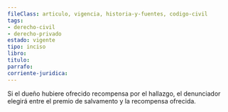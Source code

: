 ```yaml
---
fileClass: articulo, vigencia, historia-y-fuentes, codigo-civil
tags:
- derecho-civil
- derecho-privado
estado: vigente
tipo: inciso
libro:
titulo:
parrafo:
corriente-juridica:
---
```

Si el dueño hubiere ofrecido recompensa por el hallazgo, el denunciador elegirá entre el premio de salvamento y la recompensa ofrecida.
